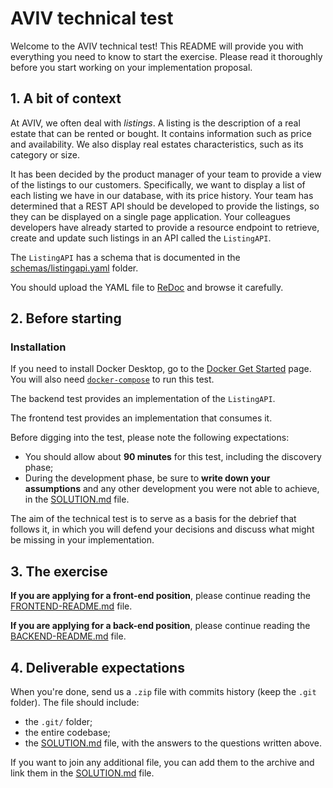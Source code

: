 # AVIV technical test

Welcome to the AVIV technical test! This README will provide you with everything you need to know to start the exercise.
Please read it thoroughly before you start working on your implementation proposal.

## 1. A bit of context

At AVIV, we often deal with _listings_. A listing is the description of a real estate that can be rented or bought. It
contains information such as price and availability. We also display real estates characteristics, such as its category
or size.

It has been decided by the product manager of your team to provide a view of the listings to our customers. Specifically, we want to display
a list of each listing we have in our database, with its price history. Your team has determined that a REST
API should be developed to provide the listings, so they can be displayed on a single page application. Your colleagues developers have
already started to provide a resource endpoint to retrieve, create and update such listings in an API called the
`ListingAPI`.

The `ListingAPI` has a schema that is documented in the [schemas/listingapi.yaml](./schemas/listingapi.yaml) folder.

You should upload the YAML file to [ReDoc](https://redocly.github.io/redoc/) and browse it carefully.

## 2. Before starting

### Installation

If you need to install Docker Desktop, go to the [Docker Get Started](https://www.docker.com/get-started/) page.
You will also need [`docker-compose`](https://docs.docker.com/compose/) to run this test.

The backend test provides an implementation of the `ListingAPI`.

The frontend test provides an implementation that consumes it.

Before digging into the test, please note the following expectations:

- You should allow about **90 minutes** for this test, including the discovery phase;
- During the development phase, be sure to **write down your assumptions** and any other development you were not able to achieve, in the [SOLUTION.md](./SOLUTION.md) file.

The aim of the technical test is to serve as a basis for the debrief that follows it, in which you will defend your decisions and discuss what might be missing in your implementation.

## 3. The exercise

**If you are applying for a front-end position**, please continue reading the [FRONTEND-README.md](./FRONTEND-README.md) file.

**If you are applying for a back-end position**, please continue reading the [BACKEND-README.md](./BACKEND-README.md) file.

## 4. Deliverable expectations

When you're done, send us a `.zip` file with commits history (keep the `.git` folder). The file should include:

- the `.git/` folder;
- the entire codebase;
- the [SOLUTION.md](./SOLUTION.md) file, with the answers to the questions written above.

If you want to join any additional file, you can add them to the archive and link them in the [SOLUTION.md](./SOLUTION.md) file.
